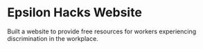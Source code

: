# Epsilon Hacks Website

Built a website to provide free resources for workers experiencing discrimination in the workplace.
